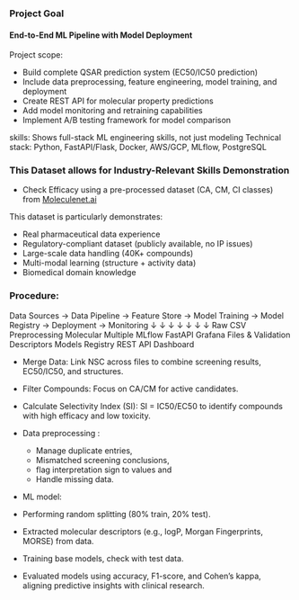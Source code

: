 ### Project Goal
####  End-to-End ML Pipeline with Model Deployment
Project scope:

- Build complete QSAR prediction system (EC50/IC50 prediction)
- Include data preprocessing, feature engineering, model training, and deployment
- Create REST API for molecular property predictions
- Add model monitoring and retraining capabilities
- Implement A/B testing framework for model comparison

skills: Shows full-stack ML engineering skills, not just modeling
Technical stack: Python, FastAPI/Flask, Docker, AWS/GCP, MLflow, PostgreSQL

### This Dataset allows for Industry-Relevant Skills Demonstration
- Check Efficacy using a pre-processed dataset (CA, CM, CI classes) from [Moleculenet.ai](https://wiki.nci.nih.gov/spaces/NCIDTPdata/pages/158204006/AIDS+Antiviral+Screen+Data)


This dataset is particularly demonstrates:
- Real pharmaceutical data experience
- Regulatory-compliant dataset (publicly available, no IP issues)
- Large-scale data handling (40K+ compounds)
- Multi-modal learning (structure + activity data)
- Biomedical domain knowledge

### Procedure: 
Data Sources → Data Pipeline → Feature Store → Model Training → Model Registry → Deployment → Monitoring
     ↓              ↓              ↓              ↓              ↓              ↓              ↓
  Raw CSV       Preprocessing    Molecular      Multiple       MLflow       FastAPI      Grafana
  Files          & Validation    Descriptors    Models         Registry      REST API     Dashboard



- Merge Data: Link NSC across files to combine screening results, EC50/IC50, and structures.
- Filter Compounds: Focus on CA/CM for active candidates.
- Calculate Selectivity Index (SI): SI = IC50/EC50 to identify compounds with high efficacy and low toxicity.
  
- Data preprocessing :
  - Manage duplicate entries,
  - Mismatched screening conclusions,
  - flag interpretation sign to values and
  - Handle missing data.
    
- ML model:
 - Performing random splitting (80% train, 20% test). 
 - Extracted molecular descriptors (e.g., logP, Morgan Fingerprints, MORSE) from data. 
 - Training base models, check with test data.
 - Evaluated models using accuracy, F1-score, and Cohen’s kappa, aligning predictive insights with clinical research. 


